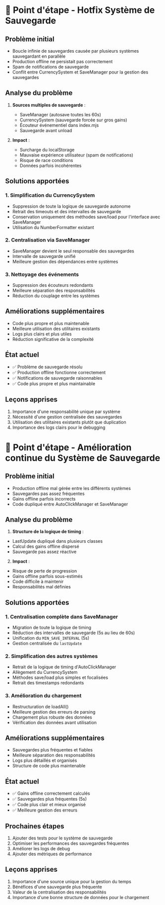 # 🐛 Point d'étape - Hotfix Système de Sauvegarde

## Problème initial
- Boucle infinie de sauvegardes causée par plusieurs systèmes sauvegardant en parallèle
- Production offline ne persistait pas correctement
- Spam de notifications de sauvegarde
- Conflit entre CurrencySystem et SaveManager pour la gestion des sauvegardes

## Analyse du problème
1. **Sources multiples de sauvegarde** :
   - SaveManager (autosave toutes les 60s)
   - CurrencySystem (sauvegarde forcée sur gros gains)
   - Écouteur événementiel dans index.mjs
   - Sauvegarde avant unload

2. **Impact** :
   - Surcharge du localStorage
   - Mauvaise expérience utilisateur (spam de notifications)
   - Risque de race conditions
   - Données parfois incohérentes

## Solutions apportées

### 1. Simplification du CurrencySystem
- Suppression de toute la logique de sauvegarde autonome
- Retrait des timeouts et des intervalles de sauvegarde
- Conservation uniquement des méthodes save/load pour l'interface avec SaveManager
- Utilisation du NumberFormatter existant

### 2. Centralisation via SaveManager
- SaveManager devient le seul responsable des sauvegardes
- Intervalle de sauvegarde unifié
- Meilleure gestion des dépendances entre systèmes

### 3. Nettoyage des événements
- Suppression des écouteurs redondants
- Meilleure séparation des responsabilités
- Réduction du couplage entre les systèmes

## Améliorations supplémentaires
- Code plus propre et plus maintenable
- Meilleure utilisation des utilitaires existants
- Logs plus clairs et plus utiles
- Réduction significative de la complexité

## État actuel
- ✅ Problème de sauvegarde résolu
- ✅ Production offline fonctionne correctement
- ✅ Notifications de sauvegarde raisonnables
- ✅ Code plus propre et plus maintainable

## Leçons apprises
1. Importance d'une responsabilité unique par système
2. Nécessité d'une gestion centralisée des sauvegardes
3. Utilisation des utilitaires existants plutôt que duplication
4. Importance des logs clairs pour le debugging


# 🐛 Point d'étape - Amélioration continue du Système de Sauvegarde

## Problème initial
- Production offline mal gérée entre les différents systèmes
- Sauvegardes pas assez fréquentes
- Gains offline parfois incorrects
- Code dupliqué entre AutoClickManager et SaveManager

## Analyse du problème
1. **Structure de la logique de timing** :
- LastUpdate dupliqué dans plusieurs classes
- Calcul des gains offline dispersé
- Sauvegarde pas assez réactive

2. **Impact** :
- Risque de perte de progression
- Gains offline parfois sous-estimés
- Code difficile à maintenir
- Responsabilités mal définies

## Solutions apportées

### 1. Centralisation complète dans SaveManager
- Migration de toute la logique de timing
- Réduction des intervalles de sauvegarde (5s au lieu de 60s)
- Unification du `MIN_SAVE_INTERVAL` (5s)
- Gestion centralisée du `lastUpdate`

### 2. Simplification des autres systèmes
- Retrait de la logique de timing d'AutoClickManager
- Allègement du CurrencySystem
- Méthodes save/load plus simples et focalisées
- Retrait des timestamps redondants

### 3. Amélioration du chargement
- Restructuration de loadAll()
- Meilleure gestion des erreurs de parsing
- Chargement plus robuste des données
- Vérification des données avant utilisation

## Améliorations supplémentaires
- Sauvegardes plus fréquentes et fiables
- Meilleure séparation des responsabilités
- Logs plus détaillés et organisés
- Structure de code plus maintenable

## État actuel
- ✅ Gains offline correctement calculés
- ✅ Sauvegardes plus fréquentes (5s)
- ✅ Code plus clair et mieux organisé
- ✅ Meilleure gestion des erreurs

## Prochaines étapes
1. Ajouter des tests pour le système de sauvegarde
2. Optimiser les performances des sauvegardes fréquentes
3. Améliorer les logs de debug
4. Ajouter des métriques de performance

## Leçons apprises
1. Importance d'une source unique pour la gestion du temps
2. Bénéfices d'une sauvegarde plus fréquente
3. Valeur de la centralisation des responsabilités
4. Importance d'une bonne structure de données pour le chargement